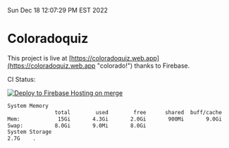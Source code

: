 Sun Dec 18 12:07:29 PM EST 2022

# Coloradoquiz


This project is live at [https://coloradoquiz.web.app](https://coloradoquiz.web.app "colorado!") thanks to Firebase.

CI Status: 

[![Deploy to Firebase Hosting on merge](https://github.com/teamkushal/coloradoquiz/actions/workflows/firebase-hosting-merge.yml/badge.svg)](https://github.com/teamkushal/coloradoquiz/actions/workflows/firebase-hosting-merge.yml)

```bash
System Memory
               total        used        free      shared  buff/cache   available
Mem:            15Gi       4.3Gi       2.0Gi       900Mi       9.0Gi       9.8Gi
Swap:          8.0Gi       9.0Mi       8.0Gi
System Storage
2.7G	.
```
```bash

